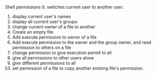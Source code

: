 Shell permissions
0. switches current user to another user.
1. display current user's names
2. display all current user's groups
3. change current owner of a file to another
4. Create an empty file
5. Add execute permission to owner of a file
6. Add execute permission to the owner and the group owner, and read permission to others on a file
7. change permission to give execution permit to all
8. give all permissions to other users alone
9. give different permissions to all
10. set permission of a file to copy another existing file's permission.
